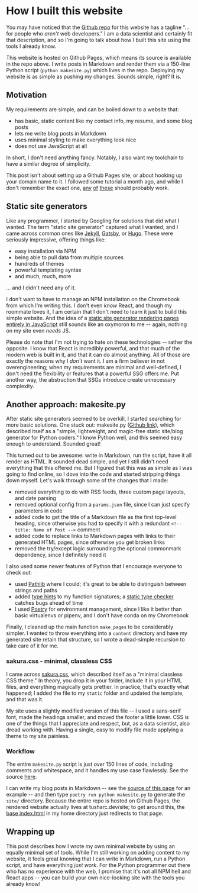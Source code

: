 # How I built this website
You may have noticed that the [Github repo](https://github.com/tuchandra/tuchandra.github.io) for this website has a tagline "... for people who *aren't* web developers." I am a data scientist and certainly fit that description, and so I'm going to talk about how I built this site using the tools I already know.

This website is hosted on Github Pages, which means its source is available in the repo above. I write posts in Markdown and render them via a 150-line Python script (`python makesite.py`) which lives in the repo. Deploying my website is as simple as pushing my changes. Sounds simple, right? It is.

## Motivation
My requirements are simple, and can be boiled down to a website that:
 * has basic, static content like my contact info, my resume, and some blog posts
 * lets me write blog posts in Markdown
 * uses minimal styling to make everything look nice
 * does not use JavaScript at all

In short, I don't need anything fancy. Notably, I also want my toolchain to have a similar degree of simplicity.

This post isn't about setting up a Github Pages site, or about hooking up your domain name to it. I followed some tutorial a month ago, and while I don't remember the exact one, [any](https://dev.to/trentyang/how-to-setup-google-domain-for-github-pages-1p58) [of](https://hackernoon.com/use-custom-domain-with-github-pages-2-straightforward-steps-cf561eee244f) [these](https://medium.com/employbl/launch-a-website-with-a-custom-url-using-github-pages-and-google-domains-3dd8d90cc33b) should probably work.

## Static site generators
Like any programmer, I started by Googling for solutions that did what I wanted. The term "static site generator" captured what I wanted, and I came across common ones like [Jekyll](https://jekyllrb.com/), [Gatsby](https://www.gatsbyjs.org/), or [Hugo](https://gohugo.io/). These were seriously impressive, offering things like:
 * easy installation via NPM
 * being able to pull data from multiple sources
 * hundreds of themes
 * powerful templating syntax
 * and much, much, more

... and I didn't need any of it.

I don't want to have to manage an NPM installation on the Chromebook from which I'm writing this. I don't even *know* React, and though my roommate loves it, I am certain that I don't need to learn it just to build this simple website. And the idea of a [static site generator rendering pages entirely in JavaScript](https://old.reddit.com/r/programming/comments/adbu86/why_medium_is_no_longer_the_goto_platform_for/edfyuj4/?context=2) still sounds like an oxymoron to me -- again, nothing on my site even *needs* JS.

Please do note that I'm not trying to hate on these technologies -- rather the opposite. I know that React is incredibly powerful, and that much of the modern web is built in it, and that it can do almost anything. All of those are exactly the reasons why I *don't* want it. I am a firm believer in not overengineering; when my requirements are minimal and well-defined, I don't need the flexibility or features that a powerful SSG offers me. Put another way, the abstraction that SSGs introduce create unnecessary complexity.

## Another approach: makesite.py
After static site generators seemed to be overkill, I started searching for more basic solutions. One stuck out: makesite.py ([Github link](https://github.com/sunainapai/makesite)), which described itself as a "simple, lightweight, and magic-free static site/blog generator for Python coders." I know Python well, and this seemed easy enough to understand. Sounded great!

This turned out to be awesome: write in Markdown, run the script, have it all render as HTML. It sounded dead simple, and yet I still didn't need everything that this offered me. But I figured that this was as simple as I was going to find online, so I dove into the code and started stripping things down myself. Let's walk through some of the changes that I made:
 * removed everything to do with RSS feeds, three custom page layouts, and date parsing
 * removed optional config from a `params.json` file, since I can just specify parameters in code
 * added code to get the title of a Markdown file as the first top-level heading, since otherwise you had to specify it with a redundant `<!-- title: Name of Post -->` comment
 * added code to replace links to Markdown pages with links to their generated HTML pages, since otherwise you get broken links
 * removed the try/except logic surrounding the optional commonmark dependency, since I definitely need it

I also used some newer features of Python that I encourage everyone to check out:
 * used [Pathlib](https://docs.python.org/3/library/pathlib.html) where I could; it's great to be able to distinguish between strings and paths
 * added [type hints](https://www.python.org/dev/peps/pep-0484/) to my function signatures; a [static type checker](http://mypy-lang.org/) catches bugs ahead of time
 * I used [Poetry](https://github.com/sdispater/poetry/) for environment management, since I like it better than basic virtualenvs or pipenv, and I don't have conda on my Chromebook

Finally, I cleaned up the main function `make_pages` to be considerably simpler. I wanted to throw everything into a `content` directory and have my generated site retain that structure, so I wrote a dead-simple recursion to take care of it for me.

### sakura.css - minimal, classless CSS
I came across [sakura.css](https://github.com/oxalorg/sakura), which described itself as a "minimal classless CSS theme." In theory, you drop it in your folder, include it in your HTML files, and everything magically gets prettier. In practice, that's exactly what happened; I added the file to my `static` folder and updated the template, and that was it.

My site uses a slightly modified version of this file -- I used a sans-serif font, made the headings smaller, and moved the footer a little lower. CSS is one of the things that I appreciate and respect, but, as a data scientist, also dread working with. Having a single, easy to modify file made applying a theme to my site painless.

### Workflow
The entire `makesite.py` script is just over 150 lines of code, including comments and whitespace, and it handles my use case flawlessly. See the source [here](https://github.com/tuchandra/tuchandra.github.io/blob/master/makesite.py).

I can write my blog posts in Markdown -- see the [source of this page](https://github.com/tuchandra/tuchandra.github.io/blob/master/content/about_website.md) for an example -- and then type `poetry run python makesite.py` to generate the `site/` directory. Because the entire repo is hosted on Github Pages, the rendered website actually lives at tusharc.dev/site; to get around this, the [base index.html](https://github.com/tuchandra/tuchandra.github.io/blob/master/index.html) in my home directory just redirects to that page.

## Wrapping up
This post describes how I wrote my own minimal website by using an equally minimal set of tools. While I'm still working on adding content to my website, it feels great knowing that I can write in Markdown, run a Python script, and have everything *just work*. For the Python programmer out there who has no experience with the web, I promise that it's not all NPM hell and React apps -- you can build your own nice-looking site with the tools you already know!
